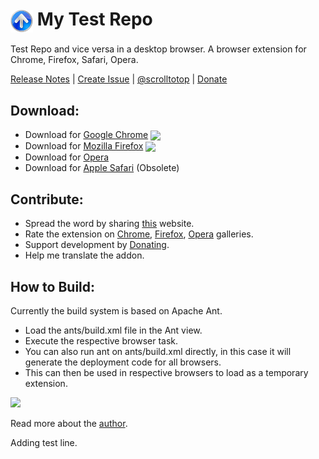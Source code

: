 # <img valign="middle" style="vertical-align: middle;" src="res/pratikabu-stt-256.png" width="36px"> My Test Repo

Test Repo and vice versa in a desktop browser. A browser extension for Chrome, Firefox, Safari, Opera.

[Release Notes](https://github.com/pratikabu/scrolltotop/releases) &#124; [Create Issue](https://github.com/pratikabu/scrolltotop/issues) &#124; [@scrolltotop](https://twitter.com/scrolltotop) &#124; [Donate](https://scrolltotop.pratikabu.com/donate)

## Download:

[link-chrome]: https://chrome.google.com/webstore/detail/scroll-to-top/hegiignepmecppikdlbohnnbfjdoaghj "Chrome Extension"
[link-firefox]: https://addons.mozilla.org/en-US/firefox/addon/scroll-to-top/ "Mozilla Add-on"
[link-chrome-review]: https://chrome.google.com/webstore/detail/scroll-to-top/hegiignepmecppikdlbohnnbfjdoaghj/reviews "Chrome Extension Review"
[link-opera-review]: https://addons.opera.com/en/extensions/details/scroll-to-top#feedback-container "Opera Extension Review"

- Download for [Google Chrome][link-chrome] [<img valign="middle" src="https://img.shields.io/chrome-web-store/v/hegiignepmecppikdlbohnnbfjdoaghj?label=%20">][link-chrome]
- Download for [Mozilla Firefox][link-firefox] [<img valign="middle" src="https://img.shields.io/amo/v/scroll-to-top?label=%20">][link-firefox]
- Download for [Opera](https://addons.opera.com/en/extensions/details/scroll-to-top)
- Download for [Apple Safari](http://pratikabu.users.sourceforge.net/extensions/scrolltotop/safaridownload.php) (Obsolete)

## Contribute:
- Spread the word by sharing [this](https://scrolltotop.pratikabu.com) website.
- Rate the extension on [Chrome][link-chrome-review], [Firefox][link-firefox], [Opera][link-opera-review] galleries.
- Support development by [Donating](https://scrolltotop.pratikabu.com/donate).
- Help me translate the addon.

## How to Build:
Currently the build system is based on Apache Ant.
- Load the ants/build.xml file in the Ant view.
- Execute the respective browser task.
- You can also run ant on ants/build.xml directly, in this case it will generate the deployment code for all browsers.
- This can then be used in respective browsers to load as a temporary extension.

<img width="250px" src="https://i.ibb.co/Cv3R33j/scrolltotop-generated-folders.png">

Read more about the [author](https://pratikabu.com).


Adding test line.
